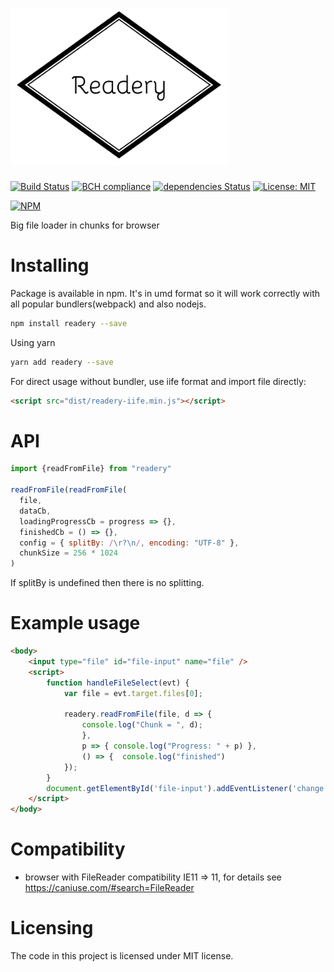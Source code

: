 # <img height="250" alt="portfolio_view" src="https://raw.githubusercontent.com/undernotic/readery/master/img/readery.png">

[![Build Status](https://travis-ci.org/UnderNotic/readery.svg?branch=master)](https://travis-ci.org/UnderNotic/readery)
[![BCH compliance](https://bettercodehub.com/edge/badge/UnderNotic/readery?branch=master)](https://bettercodehub.com/)
[![dependencies Status](https://david-dm.org/undernotic/readery/status.svg)](https://david-dm.org/undernotic/readery)
[![License: MIT](https://img.shields.io/badge/License-MIT-yellow.svg)](https://opensource.org/licenses/MIT)

[![NPM](https://nodei.co/npm/readery.png)](https://nodei.co/npm/readery/)

Big file loader in chunks for browser


# Installing

Package is available in npm. It's in umd format so it will work correctly with all popular bundlers(webpack) and also nodejs.

```bash
npm install readery --save
```

Using yarn

```bash
yarn add readery --save
```

For direct usage without bundler, use iife format and import file directly:

```html
<script src="dist/readery-iife.min.js"></script>
```

# API
```javascript
import {readFromFile} from "readery"

readFromFile(readFromFile(
  file,
  dataCb,
  loadingProgressCb = progress => {},
  finishedCb = () => {},
  config = { splitBy: /\r?\n/, encoding: "UTF-8" },
  chunkSize = 256 * 1024
)
```
If splitBy is undefined then there is no splitting.


# Example usage
```html
<body>
    <input type="file" id="file-input" name="file" />
    <script>
        function handleFileSelect(evt) {
            var file = evt.target.files[0];
           
            readery.readFromFile(file, d => {
                console.log("Chunk = ", d);
                }, 
                p => { console.log("Progress: " + p) }, 
                () => {  console.log("finished") 
            });
        }
        document.getElementById('file-input').addEventListener('change', handleFileSelect, false);
    </script>
</body>
```
# Compatibility
* browser with FileReader compatibility IE11 => 11, for details see https://caniuse.com/#search=FileReader

# Licensing
The code in this project is licensed under MIT license.